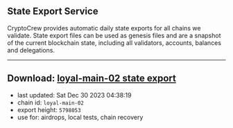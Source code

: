 ## State Export Service
CryptoCrew provides automatic daily state exports for all chains we validate. State export files can be used as genesis files and are a snapshot of the current blockchain state, including all validators, accounts, balances and delegations.

---
**Download: [loyal-main-02 state export](https://dl.ccvalidators.com/SERVICE/loyal/loyal-main-02_export_5798053.json)**
---

- last updated: Sat Dec 30 2023 04:38:19
- chain id: `loyal-main-02`
- export height: `5798053`
- use for: airdrops, local tests, chain recovery
